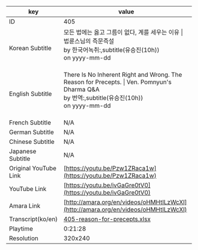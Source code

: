 |  key  |  value  |
|-------|---------|
| ID            | 405 |
| Korean Subtitle | 모든 법에는 옳고 그름이 없다, 계를 세우는 이유 \| 법륜스님의 즉문즉설<br>by 한국어녹취:,subtitle(유승진(10h))<br>on yyyy-mm-dd<br><br>|
| English Subtitle | There Is No Inherent Right and Wrong. The Reason for Precepts. \| Ven. Pomnyun's Dharma Q&A<br>by 번역:,subtitle(유승진(10h))<br>on yyyy-mm-dd<br><br>|
| French Subtitle | N/A |
| German Subtitle | N/A |
| Chinese Subtitle | N/A |
| Japanese Subtitle | N/A |
| Original YouTube Link  | [https://youtu.be/Pzw1ZRaca1w](https://youtu.be/Pzw1ZRaca1w) |
| YouTube Link  | [https://youtu.be/ivGaGre0tV0](https://youtu.be/ivGaGre0tV0) |
| Amara Link    | [http://amara.org/en/videos/oHMHtILzWcXl](http://amara.org/en/videos/oHMHtILzWcXl) |
| Transcript(ko/en) | [405-reason-for-precepts.xlsx](https://github.com/jungtosociety/dharma-qna/raw/master/sub/405/405-reason-for-precepts.xlsx) |
| Playtime | 0:21:28 |
| Resolution | 320x240|

